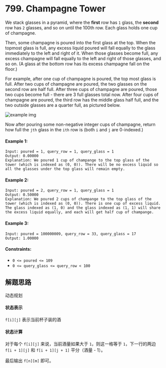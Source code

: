 # 799. Champagne Tower

We stack glasses in a pyramid, where the **first** row has `1` glass, the **second** row has `2` glasses, and so on until the 100th row.  Each glass holds one cup of champagne.

Then, some champagne is poured into the first glass at the top.  When the topmost glass is full, any excess liquid poured will fall equally to the glass immediately to the left and right of it.  When those glasses become full, any excess champagne will fall equally to the left and right of those glasses, and so on.  (A glass at the bottom row has its excess champagne fall on the floor.)

For example, after one cup of champagne is poured, the top most glass is full.  After two cups of champagne are poured, the two glasses on the second row are half full.  After three cups of champagne are poured, those two cups become full - there are 3 full glasses total now.  After four cups of champagne are poured, the third row has the middle glass half full, and the two outside glasses are a quarter full, as pictured below.

![example img](https://s3-lc-upload.s3.amazonaws.com/uploads/2018/03/09/tower.png)

Now after pouring some non-negative integer cups of champagne, return how full the `jth` glass in the `ith` row is (both `i` and `j` are 0-indexed.)

#### Example 1:

```
Input: poured = 1, query_row = 1, query_glass = 1
Output: 0.00000
Explanation: We poured 1 cup of champange to the top glass of the tower (which is indexed as (0, 0)). There will be no excess liquid so all the glasses under the top glass will remain empty.
```

#### Example 2:

```
Input: poured = 2, query_row = 1, query_glass = 1
Output: 0.50000
Explanation: We poured 2 cups of champange to the top glass of the tower (which is indexed as (0, 0)). There is one cup of excess liquid. The glass indexed as (1, 0) and the glass indexed as (1, 1) will share the excess liquid equally, and each will get half cup of champange.
```

#### Example 3:

```
Input: poured = 100000009, query_row = 33, query_glass = 17
Output: 1.00000
``` 

#### Constraints:

+ `0 <= poured <= 109`
+ `0 <= query_glass <= query_row < 100`

## 解题思路

动态规划

#### 状态表示

`f[i][j]` 表示当前杯子装的酒

#### 状态计算

对于每个 `f[i][j]` 来说，当前酒量如果大于 `1`，则这一格等于 `1`，下一行的两边 `f[i + 1][j]` 和 `f[i + 1][j + 1]` 平分（酒量 - 1）。

最后输出 `f[n][m]` 即可。
